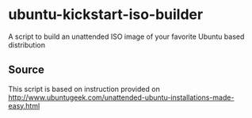 # ubuntu-kickstart-iso-builder
A script to build an unattended ISO image of your favorite Ubuntu based distribution

## Source
This script is based on instruction provided on
http://www.ubuntugeek.com/unattended-ubuntu-installations-made-easy.html
